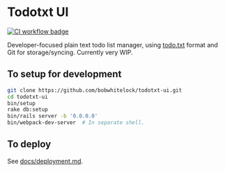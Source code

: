 
# Todotxt UI

[![CI workflow badge](https://github.com/bobwhitelock/todotxt-ui/workflows/CI/badge.svg)](https://github.com/bobwhitelock/todotxt-ui/actions?query=workflow%3ACI)

Developer-focused plain text todo list manager, using
[todo.txt](https://github.com/todotxt/todo.txt) format and Git for
storage/syncing. Currently very WIP.

## To setup for development

```bash
git clone https://github.com/bobwhitelock/todotxt-ui.git
cd todotxt-ui
bin/setup
rake db:setup
bin/rails server -b '0.0.0.0'
bin/webpack-dev-server  # In separate shell.
```

## To deploy

See [docs/deployment.md](docs/deployment.md).
